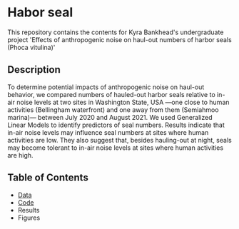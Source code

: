 # Habor seal
This repository contains the contents for Kyra Bankhead's undergraduate project 'Effects of anthropogenic noise on haul-out numbers of harbor seals (Phoca vitulina)'

## Description
To determine potential impacts of anthropogenic noise on haul-out behavior, we compared numbers of hauled-out harbor seals relative to in-air noise levels at two sites in Washington State, USA —one close to human activities (Bellingham waterfront) and one away from them (Semiahmoo marina)— between July 2020 and August 2021. We used Generalized Linear Models to identify predictors of seal numbers. Results indicate that in-air noise levels may influence seal numbers at sites where human activities are low. They also suggest that, besides hauling-out at night, seals may become tolerant to in-air noise levels at sites where human activities are high. 

## Table of Contents
- [Data](https://github.com/bankheak/habor-seal/tree/main/data)
- [Code](https://github.com/bankheak/habor-seal/tree/main/code)
- Results
- Figures
